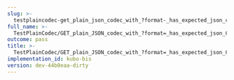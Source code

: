 ```yaml
---
slug: >-
  testplaincodec-get_plain_json_codec_with_?format-_has_expected_json_content-type_and_body_as-is-header_content-type
full_name: >-
  TestPlainCodec/GET_plain_JSON_codec_with_?format=_has_expected_json_Content-Type_and_body_as-is/Header_Content-Type
outcome: pass
title: >-
  TestPlainCodec/GET_plain_JSON_codec_with_?format=_has_expected_json_Content-Type_and_body_as-is/Header_Content-Type
implementation_id: kubo-bis
version: dev-44b0eaa-dirty
---
```


